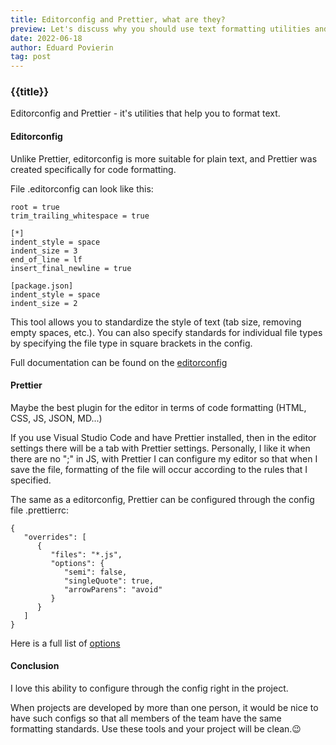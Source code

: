 ```yaml
---
title: Editorconfig and Prettier, what are they?
preview: Let's discuss why you should use text formatting utilities and how it helps in collaborative development?
date: 2022-06-18
author: Eduard Povierin
tag: post
---
```


### {{title}}

Editorconfig and Prettier - it's utilities that help you to format text.

#### Editorconfig

Unlike Prettier, editorconfig is more suitable for plain text, and Prettier was created specifically for code formatting.

File .editorconfig can look like this:

```
root = true
trim_trailing_whitespace = true

[*]
indent_style = space
indent_size = 3
end_of_line = lf
insert_final_newline = true

[package.json]
indent_style = space
indent_size = 2
```

This tool allows you to standardize the style of text (tab size, removing empty spaces, etc.). You can also specify standards for individual file types by specifying the file type in square brackets in the config.

Full documentation can be found on the [editorconfig](https://editorconfig.org/)

#### Prettier

Maybe the best plugin for the editor in terms of code formatting (HTML, CSS, JS, JSON, MD...)

If you use Visual Studio Code and have Prettier installed, then in the editor settings there will be a tab with Prettier settings. Personally, I like it when there are no ";" in JS, with Prettier I can configure my editor so that when I save the file, formatting of the file will occur according to the rules that I specified.

The same as a editorconfig, Prettier can be configured through the config file .prettierrc:

```
{
   "overrides": [
      {
         "files": "*.js",
         "options": {
            "semi": false,
            "singleQuote": true,
            "arrowParens": "avoid"
         }
      }
   ]
}
```

Here is a full list of [options](https://prettier.io/)

#### Сonclusion

I love this ability to configure through the config right in the project.

When projects are developed by more than one person, it would be nice to have such configs so that all members of the team have the same formatting standards. Use these tools and your project will be clean.😉
